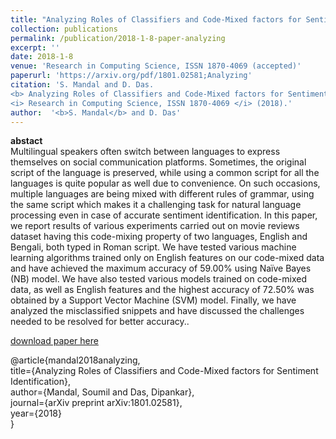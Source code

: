 ```yaml
---
title: "Analyzing Roles of Classifiers and Code-Mixed factors for Sentiment Identification"
collection: publications
permalink: /publication/2018-1-8-paper-analyzing
excerpt: ''
date: 2018-1-8
venue: 'Research in Computing Science, ISSN 1870-4069 (accepted)'
paperurl: 'https://arxiv.org/pdf/1801.02581;Analyzing'
citation: 'S. Mandal and D. Das. 
<b> Analyzing Roles of Classifiers and Code-Mixed factors for Sentiment Identification </b>. 
<i> Research in Computing Science, ISSN 1870-4069 </i> (2018).'
author:  '<b>S. Mandal</b> and D. Das'
---
```

<b>abstact</b><br>
Multilingual speakers often switch between languages to express themselves on social communication platforms. Sometimes, the original script of the language is preserved, while using a common script for all the languages is quite popular as well due to convenience. On
such occasions, multiple languages are being mixed with different rules of grammar, using the same script which makes it a challenging task for natural language processing even in case of accurate sentiment identification. In this paper, we report results of various experiments carried out on movie reviews dataset having this code-mixing property of two languages, English and Bengali, both typed in Roman script. We have tested various machine learning algorithms trained only on English features on our code-mixed data and have achieved the maximum accuracy of 59.00% using Naïve Bayes (NB) model. We have also tested various models trained on code-mixed data, as well as English features and the highest accuracy of 72.50% was obtained by a Support Vector Machine (SVM) model. Finally, we have analyzed the misclassified snippets and have discussed the challenges needed to be resolved for better accuracy..

[download paper here](https://arxiv.org/pdf/1801.02581;Analyzing)

@article{mandal2018analyzing,<br>
  title={Analyzing Roles of Classifiers and Code-Mixed factors for Sentiment Identification},<br>
  author={Mandal, Soumil and Das, Dipankar},<br>
  journal={arXiv preprint arXiv:1801.02581},<br>
  year={2018}<br>
}
